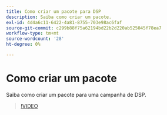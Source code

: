```yaml
---
title: Como criar um pacote para DSP
description: Saiba como criar um pacote.
exl-id: 4d4a6c11-6422-4a81-8755-703e98ac6faf
source-git-commit: c299b88f75a62194bd22b2d220ab525045f78ea7
workflow-type: tm+mt
source-wordcount: '28'
ht-degree: 0%

---
```


# Como criar um pacote

Saiba como criar um pacote para uma campanha de DSP.

>[!VIDEO](https://video.tv.adobe.com/v/339257)
